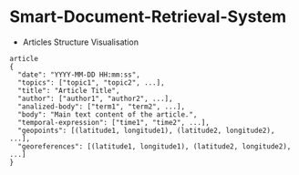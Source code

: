 # Smart-Document-Retrieval-System


* Articles Structure Visualisation 
```
article
{
  "date": "YYYY-MM-DD HH:mm:ss",
  "topics": ["topic1", "topic2", ...],
  "title": "Article Title",
  "author": ["author1", "author2", ...],
  "analized-body": ["term1", "term2", ...],
  "body": "Main text content of the article.",
  "temporal-expression": ["time1", "time2", ...],
  "geopoints": [(latitude1, longitude1), (latitude2, longitude2), ...],   
  "georeferences": [(latitude1, longitude1), (latitude2, longitude2), ...]
}
``` 
